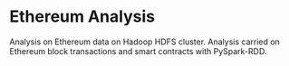# Ethereum Analysis


Analysis on Ethereum data on Hadoop HDFS cluster. Analysis carried on Ethereum block transactions and smart contracts with PySpark-RDD.

